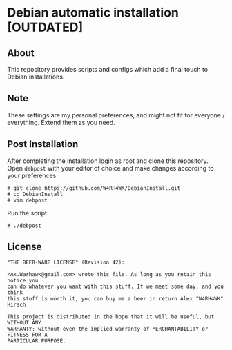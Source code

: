 # Debian automatic installation [OUTDATED]
## About

This repository provides scripts and configs which add a final touch to Debian
installations.

## Note

These settings are my personal preferences, and might not fit for everyone /
everything. Extend them as you need.

## Post Installation

After completing the installation login as root and clone this repository.
Open `debpost` with your editor of choice and make changes according to your
preferences.

    # git clone https://github.com/W4RH4WK/DebianInstall.git
    # cd DebianInstall
    # vim debpost

Run the script.
    
    # ./debpost

## License
    "THE BEER-WARE LICENSE" (Revision 42):

    <Ax.Warhawk@gmail.com> wrote this file. As long as you retain this notice you
    can do whatever you want with this stuff. If we meet some day, and you think
    this stuff is worth it, you can buy me a beer in return Alex "W4RH4WK" Hirsch

    This project is distributed in the hope that it will be useful, but WITHOUT ANY
    WARRANTY; without even the implied warranty of MERCHANTABILITY or FITNESS FOR A
    PARTICULAR PURPOSE.

